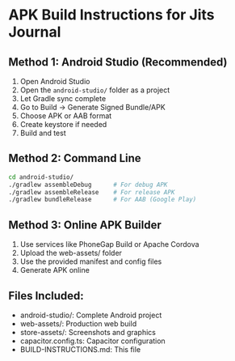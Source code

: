 # APK Build Instructions for Jits Journal

## Method 1: Android Studio (Recommended)
1. Open Android Studio
2. Open the `android-studio/` folder as a project
3. Let Gradle sync complete
4. Go to Build → Generate Signed Bundle/APK
5. Choose APK or AAB format
6. Create keystore if needed
7. Build and test

## Method 2: Command Line
```bash
cd android-studio/
./gradlew assembleDebug      # For debug APK
./gradlew assembleRelease    # For release APK
./gradlew bundleRelease      # For AAB (Google Play)
```

## Method 3: Online APK Builder
1. Use services like PhoneGap Build or Apache Cordova
2. Upload the web-assets/ folder
3. Use the provided manifest and config files
4. Generate APK online

## Files Included:
- android-studio/: Complete Android project
- web-assets/: Production web build
- store-assets/: Screenshots and graphics
- capacitor.config.ts: Capacitor configuration
- BUILD-INSTRUCTIONS.md: This file
